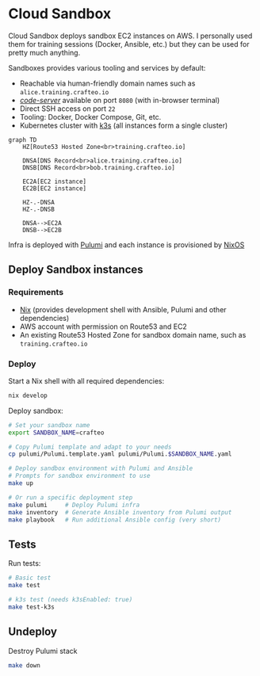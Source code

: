 # Cloud Sandbox

Cloud Sandbox deploys sandbox EC2 instances on AWS. I personally used them for training sessions (Docker, Ansible, etc.) but they can be used for pretty much anything. 

Sandboxes provides various tooling and services by default:
  - Reachable via human-friendly domain names such as `alice.training.crafteo.io`
  - [_code-server_](https://coder.com/docs/code-server/latest) available on port `8080` (with in-browser terminal)
  - Direct SSH access on port `22`
  - Tooling: Docker, Docker Compose, Git, etc.
  - Kubernetes cluster with [k3s](https://k3s.io/) (all instances form a single cluster)

```mermaid
graph TD
    HZ[Route53 Hosted Zone<br>training.crafteo.io]
    
    DNSA[DNS Record<br>alice.training.crafteo.io]
    DNSB[DNS Record<br>bob.training.crafteo.io]
    
    EC2A[EC2 instance]
    EC2B[EC2 instance]

    HZ-.-DNSA
    HZ-.-DNSB

    DNSA-->EC2A
    DNSB-->EC2B
```

Infra is deployed with [Pulumi](https://www.pulumi.com/) and each instance is provisioned by [NixOS](https://nixos.org/)

## Deploy Sandbox instances

### Requirements

- [Nix](https://nixos.org/) (provides development shell with Ansible, Pulumi and other dependencies)
- AWS account with permission on Route53 and EC2
- An existing Route53 Hosted Zone for sandbox domain name, such as `training.crafteo.io`

### Deploy

Start a Nix shell with all required dependencies:

```sh
nix develop
```

Deploy sandbox:

```sh
# Set your sandbox name
export SANDBOX_NAME=crafteo

# Copy Pulumi template and adapt to your needs
cp pulumi/Pulumi.template.yaml pulumi/Pulumi.$SANDBOX_NAME.yaml

# Deploy sandbox environment with Pulumi and Ansible
# Prompts for sandbox environment to use
make up

# Or run a specific deployment step
make pulumi     # Deploy Pulumi infra
make inventory  # Generate Ansible inventory from Pulumi output
make playbook   # Run additional Ansible config (very short)
```

## Tests

Run tests:

```sh
# Basic test
make test

# k3s test (needs k3sEnabled: true)
make test-k3s
```

## Undeploy

Destroy Pulumi stack

```sh
make down
```